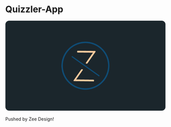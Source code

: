 # Quizzler-App


![Zee Design Banner](https://github.com/Safdar-Nazir/Images/blob/master/Zee.png)


Pushed by Zee Design!
